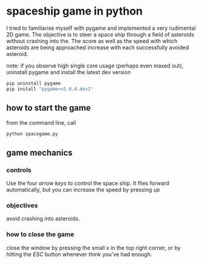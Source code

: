 # spaceship game in python
I tried to familiarise myself with pygame and implemented
a very rudimental 2D game. 
The objective is to steer a space ship through a field of asteroids without crashing into the. The score as well as the speed with which asteroids are being approached increase with each successfully avoided asteroid.  


note: if you observe high single core usage (perhaps even maxed out), uninstall pygame and install the latest dev version
```bash
pip uninstall pygame
pip install "pygame>=2.0.0.dev1"
```
## how to start the game
from the command line, call 
```bash
python spacegame.py
```

## game mechanics
### controls
Use the four *arrow keys* to control the space ship. It flies forward automatically, but you can increase the speed by pressing *up*

### objectives
avoid crashing into asteroids.

### how to close the game 
close the window by pressing the small x in the top right corner, or by hitting the *ESC* button whenever think you've had enough.
